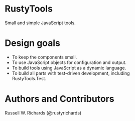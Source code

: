 RustyTools
==========

Small and simple JavaScript tools.

Design goals
============
- To keep the components small.
- To use JavaScript objects for configuration and output.
- To build tools using JavaScript as a dynamic language.
- To build all parts with test-driven development, including RustyTools.Test.

Authors and Contributors
========================
Russell W. Richards (@rustyrichards)
